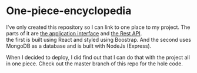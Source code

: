 # One-piece-encyclopedia

I've only created this repository so I can link to one place to my project. The parts of it are [the application interface](https://github.com/marzouk2002/One-piece-interface) and [the Rest API](https://github.com/marzouk2002/one-piece-api).<br/>
the first is built using React and styled using Boostrap. And the second uses MongoDB as a database and is built with NodeJs (Express).<br/>

When I decided to deploy, I did find out that I can do that with the project all in one piece. Check out the master branch of this repo for the hole code.
